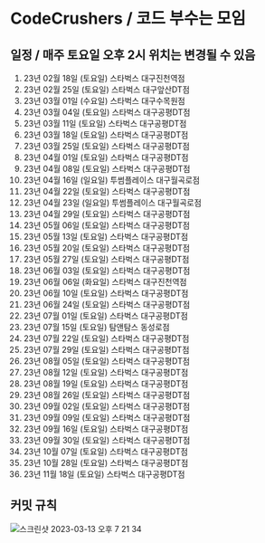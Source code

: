 # CodeCrushers / 코드 부수는 모임
## 일정 / 매주 토요일 오후 2시 위치는 변경될 수 있음

 1. 23년 02월 18일 (토요일) 스타벅스 대구진천역점
 2. 23년 02월 25일 (토요일) 스타벅스 대구앞산DT점
 3. 23년 03월 01일 (수요일) 스타벅스 대구수목원점
 4. 23년 03월 04일 (토요일) 스타벅스 대구공평DT점
 5. 23년 03월 11일 (토요일) 스타벅스 대구공평DT점
 6. 23년 03월 18일 (토요일) 스타벅스 대구공평DT점
 7. 23년 03월 25일 (토요일) 스타벅스 대구공평DT점
 8. 23년 04월 01일 (토요일) 스타벅스 대구공평DT점
 9. 23년 04월 08일 (토요일) 스타벅스 대구공평DT점
10. 23년 04월 16일 (일요일) 투썸플레이스 대구월곡로점
11. 23년 04월 22일 (토요일) 스타벅스 대구공평DT점
12. 23년 04월 23일 (일요일) 투썸플레이스 대구월곡로점
13. 23년 04월 29일 (토요일) 스타벅스 대구공평DT점
14. 23년 05월 06일 (토요일) 스타벅스 대구공평DT점
15. 23년 05월 13일 (토요일) 스타벅스 대구공평DT점
16. 23년 05월 20일 (토요일) 스타벅스 대구공평DT점
17. 23년 05월 27일 (토요일) 스타벅스 대구공평DT점
18. 23년 06월 03일 (토요일) 스타벅스 대구공평DT점
19. 23년 06월 06일 (화요일) 스타벅스 대구진천역점
20. 23년 06월 10일 (토요일) 스타벅스 대구공평DT점
21. 23년 06월 24일 (토요일) 스타벅스 대구공평DT점
22. 23년 07월 01일 (토요일) 스타벅스 대구공평DT점
23. 23년 07월 15일 (토요일) 탐앤탐스 동성로점
24. 23년 07월 22일 (토요일) 스타벅스 대구공평DT점
25. 23년 07월 29일 (토요일) 스타벅스 대구공평DT점
26. 23년 08월 05일 (토요일) 스타벅스 대구공평DT점
27. 23년 08월 12일 (토요일) 스타벅스 대구공평DT점
28. 23년 08월 19일 (토요일) 스타벅스 대구공평DT점
29. 23년 08월 26일 (토요일) 스타벅스 대구공평DT점
30. 23년 09월 02일 (토요일) 스타벅스 대구공평DT점
31. 23년 09월 09일 (토요일) 스타벅스 대구공평DT점
32. 23년 09월 16일 (토요일) 스타벅스 대구공평DT점
33. 23년 09월 30일 (토요일) 스타벅스 대구공평DT점
34. 23년 10월 07일 (토요일) 스타벅스 대구공평DT점
35. 23년 10월 28일 (토요일) 스타벅스 대구공평DT점
36. 23년 11월 18일 (토요일) 스타벅스 대구공평DT점

## 커밋 규칙
![스크린샷 2023-03-13 오후 7 21 34](https://github.com/castle6116/CodeCrushers/assets/46862400/90eebf8d-b289-4d6f-9703-87bad344209c)
